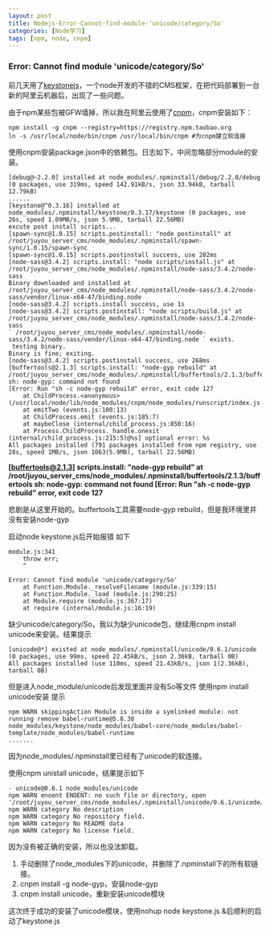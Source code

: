 ```yaml
---
layout: post
title: Nodejs-Error-Cannot-find-module-'unicode/category/So'
categories: [Node学习]
tags: [npm, node, cnpm]
---
```

### Error: Cannot find module 'unicode/category/So'
前几天用了[keystonejs](http://keystonejs.com/)，一个node开发的不错的CMS框架，在把代码部署到一台新的阿里云机器后，出现了一些问题。

由于npm某些包被GFW墙掉，所以我在阿里云使用了[cnpm](http://npm.taobao.org/)，cnpm安装如下：

```
npm install -g cnpm --registry=https://registry.npm.taobao.org
ln -s /usr/local/node/bin/cnpm /usr/local/bin/cnpm #为cnpm建立软连接
```

使用cnpm安装package.json中的依赖包。日志如下，中间忽略部分module的安装。

```
[debug@~2.2.0] installed at node_modules/.npminstall/debug/2.2.0/debug (0 packages, use 319ms, speed 142.91kB/s, json 33.94kB, tarball 12.79kB)
......
[keystone@^0.3.16] installed at node_modules/.npminstall/keystone/0.3.17/keystone (0 packages, use 26s, speed 1.09MB/s, json 5.9MB, tarball 22.56MB)
excute post install scripts...
[spawn-sync@1.0.15] scripts.postinstall: "node postinstall" at /root/juyou_server_cms/node_modules/.npminstall/spawn-sync/1.0.15/spawn-sync
[spawn-sync@1.0.15] scripts.postinstall success, use 282ms
[node-sass@3.4.2] scripts.install: "node scripts/install.js" at /root/juyou_server_cms/node_modules/.npminstall/node-sass/3.4.2/node-sass
Binary downloaded and installed at /root/juyou_server_cms/node_modules/.npminstall/node-sass/3.4.2/node-sass/vendor/linux-x64-47/binding.node
[node-sass@3.4.2] scripts.install success, use 1s
[node-sass@3.4.2] scripts.postinstall: "node scripts/build.js" at /root/juyou_server_cms/node_modules/.npminstall/node-sass/3.4.2/node-sass
` /root/juyou_server_cms/node_modules/.npminstall/node-sass/3.4.2/node-sass/vendor/linux-x64-47/binding.node ` exists. 
 testing binary.
Binary is fine; exiting.
[node-sass@3.4.2] scripts.postinstall success, use 268ms
[buffertools@2.1.3] scripts.install: "node-gyp rebuild" at /root/juyou_server_cms/node_modules/.npminstall/buffertools/2.1.3/buffertools
sh: node-gyp: command not found
[Error: Run "sh -c node-gyp rebuild" error, exit code 127
    at ChildProcess.<anonymous> (/usr/local/node/lib/node_modules/cnpm/node_modules/runscript/index.js:67:21)
    at emitTwo (events.js:100:13)
    at ChildProcess.emit (events.js:185:7)
    at maybeClose (internal/child_process.js:850:16)
    at Process.ChildProcess._handle.onexit (internal/child_process.js:215:5)@%s] optional error: %s
All packages installed (791 packages installed from npm registry, use 28s, speed 1MB/s, json 1063(5.9MB), tarball 22.56MB)

```

**[buffertools@2.1.3] scripts.install: "node-gyp rebuild" at /root/juyou_server_cms/node_modules/.npminstall/buffertools/2.1.3/buffertools
sh: node-gyp: command not found
[Error: Run "sh -c node-gyp rebuild" error, exit code 127**

悲剧是从这里开始的。buffertools工具需要node-gyp rebuild，但是我环境里并没有安装node-gyp

启动node keystone.js后开始报错
如下

```
module.js:341
    throw err;
    ^

Error: Cannot find module 'unicode/category/So'
    at Function.Module._resolveFilename (module.js:339:15)
    at Function.Module._load (module.js:290:25)
    at Module.require (module.js:367:17)
    at require (internal/module.js:16:19)
```
缺少unicode/category/So，我以为缺少unicode包，继续用cnpm install unicode来安装。结果提示

```
[unicode@*] existed at node_modules/.npminstall/unicode/0.6.1/unicode (0 packages, use 99ms, speed 22.45kB/s, json 2.36kB, tarball 0B)
All packages installed (use 110ms, speed 21.43kB/s, json 1(2.36kB), tarball 0B)
```
但是进入node_module/unicode后发现里面并没有So等文件
使用npm install unicode安装
提示

```
npm WARN skippingAction Module is inside a symlinked module: not running remove babel-runtime@5.8.38 node_modules/keystone/node_modules/babel-core/node_modules/babel-template/node_modules/babel-runtime
.......

```
因为node_modules/.npminstall里已经有了unicode的软连接。

使用cnpm unistall unicode，结果提示如下

```
- unicode@0.6.1 node_modules/unicode
npm WARN enoent ENOENT: no such file or directory, open '/root/juyou_server_cms/node_modules/.npminstall/unicode/0.6.1/unicode/category/package.json'
npm WARN category No description
npm WARN category No repository field.
npm WARN category No README data
npm WARN category No license field.
```
因为没有被正确的安装，所以也没法卸载。

1. 手动删除了node_modules下的unicode，并删除了.npminstall下的所有软链接。
2. cnpm install -g node-gyp，安装node-gyp
3. cnpm install unicode，重新安装unicode模块

这次终于成功的安装了unicode模块，使用nohup node keystone.js &后顺利的启动了keystone.js
